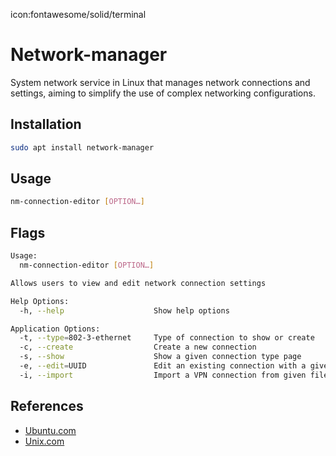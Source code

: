 icon:fontawesome/solid/terminal

# Network-manager

System network service in Linux that manages network connections and settings, aiming to simplify the use of complex networking configurations.

## Installation

```bash
sudo apt install network-manager
```

## Usage

```bash
nm-connection-editor [OPTION…]
```

## Flags

```bash
Usage:
  nm-connection-editor [OPTION…]

Allows users to view and edit network connection settings

Help Options:
  -h, --help                    Show help options

Application Options:
  -t, --type=802-3-ethernet     Type of connection to show or create
  -c, --create                  Create a new connection
  -s, --show                    Show a given connection type page
  -e, --edit=UUID               Edit an existing connection with a given UUID
  -i, --import                  Import a VPN connection from given file
```

## References

- [Ubuntu.com](https://help.ubuntu.com/community/NetworkManager)
- [Unix.com](https://www.unix.com/man-page/centos/1/nm-connection-editor/)
